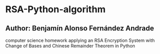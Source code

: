 # RSA-Python-algorithm
## Author: Benjamín Alonso Fernández Andrade
computer science homework applying an RSA Encryption System with Change of Bases and Chinese Remainder Theorem in Python

